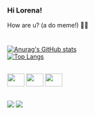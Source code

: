 ### <h3>Hi Lorena!
How are u? (a do meme!) 🤙🏾</h3>

#

[![Anurag's GitHub stats](https://github-readme-stats.vercel.app/api?username=luccasoaressg&show_icons=true&theme=great-gatsby)](https://github.com/anuraghazra/github-readme-stats) 
<br>
[![Top Langs](https://github-readme-stats.vercel.app/api/top-langs/?username=luccasoaressg&show_icons=true&theme=great-gatsby)](https://github.com/anuraghazra/github-readme-stats)



<div styles="display: inline_block"><br>
            <img align="center alt="HTML5" height="30" width="40" src="https://cdn.jsdelivr.net/gh/devicons/devicon/icons/html5/html5-original.svg" />
            <img align="center alt="CSS3"  height="30" width="40" src="https://cdn.jsdelivr.net/gh/devicons/devicon/icons/css3/css3-original.svg" />
            <img align="center alt="JS"    height="30" width="40" src="https://cdn.jsdelivr.net/gh/devicons/devicon/icons/javascript/javascript-original.svg" /> 
</div>

##

<div> 
  <a href="https://www.instagram.com/luccatectec/" target="_blank"><img src="https://img.shields.io/badge/-Instagram-%23E4405F?style=for-the-badge&logo=instagram&logoColor=white" target="_blank"></a>
  <a href="https://www.linkedin.com/in/luccasoaressg/" target="_blank"><img src="https://img.shields.io/badge/-LinkedIn-%230077B5?style=for-the-badge&logo=linkedin&logoColor=white" target="_blank"></a>
  
  
</div>
